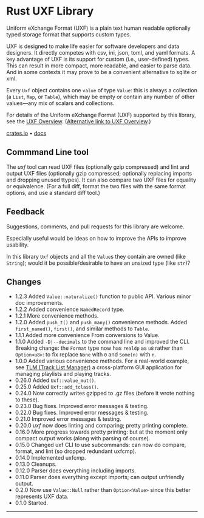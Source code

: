 # Rust UXF Library

Uniform eXchange Format (UXF) is a plain text human readable optionally
typed storage format that supports custom types.

UXF is designed to make life easier for software developers and data
designers. It directly competes with csv, ini, json, toml, and yaml formats.
A key advantage of UXF is its support for custom (i.e., user-defined) types.
This can result in more compact, more readable, and easier to parse data.
And in some contexts it may prove to be a convenient alternative to sqlite
or xml.

Every `Uxf` object contains one `value` of type ``Value``: this is always a
collection (a ``List``, ``Map``, or ``Table``), which may be empty or
contain any number of other values—any mix of scalars and collections.

For details of the Uniform eXchange Format (UXF) supported by this library,
see the [UXF Overview](../README.md). ([Alternative link to UXF
Overview](https://github.com/mark-summerfield/uxf/blob/main/README.md).)

[crates.io](https://crates.io/crates/uxf) •
[docs](https://docs.rs/uxf/latest/uxf/)

## Commmand Line tool

The _uxf_ tool can read UXF files (optionally gzip compressed) and lint and
output UXF files (optionally gzip compressed; optionally replacing imports
and dropping unused ttypes). It can also compare two UXF files for equality
or equivalence. (For a full diff, format the two files with the same format
options, and use a standard diff tool.)

## Feedback

Suggestions, comments, and pull requests for this library are welcome.

Especially useful would be ideas on how to improve the APIs to improve
usability.

In this library `Uxf` objects and all the ``Value``s they contain are owned
(like `String`); would it be possible/desirable to have an unsized type
(like `str`)?

## Changes

- 1.2.3 Added `Value::naturalize()` function to public API. Various minor
  doc improvements.
- 1.2.2 Added convenience `NamedRecord` type.
- 1.2.1 More convenience methods.
- 1.2.0 Added `push_t()` and `push_many()` convenience methods. Added
  `first_named()`, `first()`, and similar methods to `Table`.
- 1.1.1 Added more convenience From conversions to Value.
- 1.1.0 Added `-D|--decimals` to the command line and improved the CLI.
  Breaking change: the `Format` type now has `realdp` as `u8` rather than
  `Option<u8>`: to fix replace `None` with `0` and `Some(n)` with `n`.
- 1.0.0 Added various convenience methods. For a real-world example, see
  [TLM (Track List Manager)](https://crates.io/crates/tlm) a cross-platform
  GUI application for managing playlists and playing tracks.
- 0.26.0 Added `Uxf::value_mut()`.
- 0.25.0 Added `Uxf::add_tclass()`.
- 0.24.0 Now correctly writes gzipped to .gz files (before it wrote nothing
  to these).
- 0.23.0 Bug fixes. Improved error messages & testing.
- 0.22.0 Bug fixes. Improved error messages & testing.
- 0.21.0 Improved error messages & testing.
- 0.20.0 _uxf_ now does linting and comparing; pretty printing complete.
- 0.16.0 More progress towards pretty printing: but at the moment only
  compact output works (along with parsing of course).
- 0.15.0 Changed uxf CLI to use subcommands: can now do compare, format, and
  lint (so dropped redundant uxfcmp).
- 0.14.0 Implemented uxfcmp.
- 0.13.0 Cleanups.
- 0.12.0 Parser does everything including imports.
- 0.11.0 Parser does everything except imports; can output unfriendly
  output.
- 0.2.0 Now use `Value::Null` rather than `Option<Value>` since this better
  represents UXF data.
- 0.1.0 Started.

---
